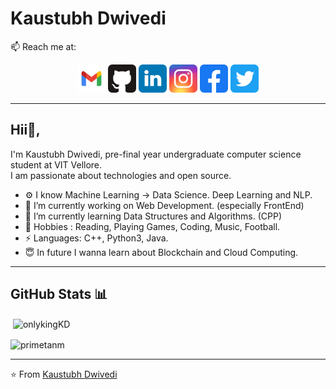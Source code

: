 # Kaustubh Dwivedi
 📫 Reach me at: <br>
 
 <p align="center">
 	<a href='mailto:kaustubhdwivedi1729@gmail.com' target='_blank'> <img src=https://github.com/edent/SuperTinyIcons/blob/master/images/svg/gmail.svg height='45' weight='45' /></a>
	<a href = 'https://github.com/onlykingKD/' target='_blank'> <img src=https://github.com/edent/SuperTinyIcons/blob/master/images/svg/github.svg height='45' weight='45' /></a>
	<a href = 'https://linkedin.com/in/kaustubhdwivedi1729/' target='_blank'> <img src=https://github.com/edent/SuperTinyIcons/blob/master/images/svg/linkedin.svg height='45' weight='45'/></a> 
	<a href = 'https://instagram.com/onlykingkd/' target='_blank'> <img src=https://github.com/edent/SuperTinyIcons/blob/master/images/svg/instagram.svg height='45' weight='45'/></a>
	<a href = 'https://www.facebook.com/kaustubh.dwivedi.94/' target='_blank'> <img src=https://github.com/edent/SuperTinyIcons/blob/master/images/svg/facebook.svg height='45' weight='45'/></a>
 <a href = 'https://twitter.com/onlykingKD/' target='_blank'> <img src=https://github.com/edent/SuperTinyIcons/blob/master/images/svg/twitter.svg height='45' weight='45'/></a>

</p>
 
 
---


## Hii👋, 
I'm Kaustubh Dwivedi, pre-final year undergraduate computer science student at VIT Vellore.<br>
I am passionate about technologies and open source. 


- ⚙️ I know Machine Learning -> Data Science. Deep Learning and NLP.
- 🔭 I’m currently working on Web Development. (especially FrontEnd)
- 🌱 I’m currently learning Data Structures and Algorithms. (CPP)
- 💬 Hobbies : Reading, Playing Games, Coding, Music, Football.
- ⚡ Languages: C++, Python3, Java.
- 😇 In future I wanna learn about Blockchain and Cloud Computing.


---

## GitHub Stats 📊
<p>&nbsp;<img align="center" src="https://github-readme-stats.vercel.app/api?username=onlykingKD&show_icons=true&locale=en" alt="onlykingKD" /></p>

<p><img align="center" src="https://github-readme-streak-stats.herokuapp.com/?user=onlykingKD&" alt="primetanm" /></p>

---

⭐️ From [Kaustubh Dwivedi](http://www.github.com/onlykingKD)
